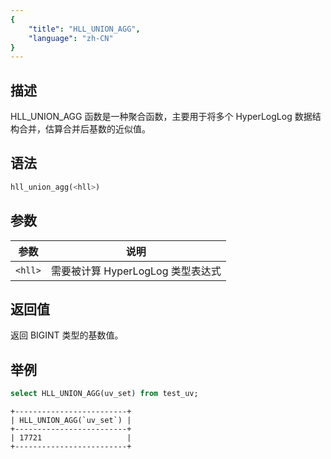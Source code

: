 ```yaml
---
{
    "title": "HLL_UNION_AGG",
    "language": "zh-CN"
}
---
```


## 描述

HLL_UNION_AGG 函数是一种聚合函数，主要用于将多个 HyperLogLog 数据结构合并，估算合并后基数的近似值。


## 语法

```sql
hll_union_agg(<hll>)
```

## 参数

| 参数 | 说明 |
| -- | -- |
| `<hll>` | 需要被计算 HyperLogLog 类型表达式 |

## 返回值

返回 BIGINT 类型的基数值。

## 举例
```sql
select HLL_UNION_AGG(uv_set) from test_uv;
```

```text
+-------------------------+
| HLL_UNION_AGG(`uv_set`) |
+-------------------------+
| 17721                   |
+-------------------------+
```
